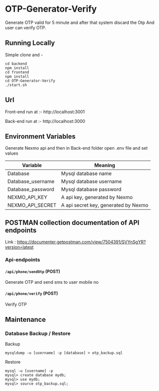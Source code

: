 # OTP-Generator-Verify
 Generate OTP valid for 5 minute and after that system discard the Otp And user can verify OTP.

## Running Locally 
Simple clone and  -

```shell
cd backend 
npm install
cd frontend
npm install
cd OTP-Generator-Verify
./start.sh
```


## Url

Front-end run at :- http://localhost:3001

Back-end run  at :- http://localhost:3000

## Environment Variables

Generate Nexmo api  and then in Back-end folder open .env file and set values


| Variable | Meaning |
| -----|------------|
| Database | Mysql database name |
| Database_username | Mysql database username |
| Database_password |Mysql database password |
| NEXMO_API_KEY| A api key, generated by Nexmo |
| NEXMO_API_SECRET |A api secret key, generated by Nexmo  |

## POSTMAN collection documentation of API endpoints

Link : https://documenter.getpostman.com/view/7504391/SVYnSgYR?version=latest

### Api-endpoints

#### `/api/phone/sendOtp` (POST)
Generate OTP and send sms to user mobile no

#### `/api/phone/verify` (POST)
Verify OTP




## Maintenance

### Database Backup / Restore

Backup

```shell
mysqldump -u [username] -p [database] > otp_backup.sql
```

Restore
```shell
mysql -u [username] -p
mysql> create database mydb;
mysql> use mydb;
mysql> source otp_backup.sql;
```